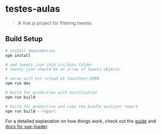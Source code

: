 # testes-aulas

> A Vue.js project for filtering tweets

## Build Setup

``` bash
# install dependencies
npm install

# add tweets.json into src/data folder
# tweets.json should be an array of tweets objects

# serve with hot reload at localhost:8080
npm run dev

# build for production with minification
npm run build

# build for production and view the bundle analyzer report
npm run build --report
```

For a detailed explanation on how things work, check out the [guide](http://vuejs-templates.github.io/webpack/) and [docs for vue-loader](http://vuejs.github.io/vue-loader).
